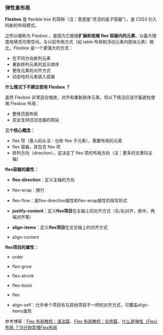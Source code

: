 ### 弹性盒布局

**Flexbox** 是 flexible box 的简称（注：意思是“灵活的盒子容器”），是 CSS3 引入的新的布局模式。

之所以被称为 Flexbox ，是因为它能够**扩展和收缩 flex 容器内的元素**，以最大限度地填充可用空间。与以前布局方式（如 table 布局和浮动元素内嵌块元素）相比，Flexbox 是一个更强大的方式：

- 在不同方向排列元素
- 重新排列元素的显示顺序
- 更改元素的对齐方式
- 动态地将元素装入容器

**什么情况下不建议使用 Flexbox ？**

虽然 Flexbox 非常适合缩放，对齐和重新排序元素，但以下情况应该尽量避免使用 Flexbox 布局：

- 整体页面布局
- 完全支持旧浏览器的网站

**三个核心概念：**

- flex 项（愚人码头注：也称 flex 子元素），需要布局的元素
- flex 容器，其包含 flex 项
- 排列方向（direction），这决定了 flex 项的布局方向（注：更多的文章叫主轴） 

**flex容器的属性：**

- **flex-direction**：定义主轴的方向

- flex-wrap：换行

- flex-flow：是flex-direction属性和flex-wrap属性的简写形式

- **justify-content**：定义**flex项目**在主轴上的对齐方式（左/右对齐，居中，两端对齐等）

- **align-items**：定义**flex项目**在交叉轴上的对齐方式

- align-content

**flex项目的属性：**

- order

- flex-grow

- flex-shrink

- flex-basis

- flex

- align-self：允许单个项目有与其他项目不一样的对齐方式，可覆盖align-items属性

参考博客：[Flex 布局教程：语法篇](http://www.ruanyifeng.com/blog/2015/07/flex-grammar.html)、[Flex 布局教程：实例篇](http://www.ruanyifeng.com/blog/2015/07/flex-examples.html)、[什么是弹性（Flex）布局 ？15分钟弄懂Flex布局](https://zhuanlan.zhihu.com/p/139678377)